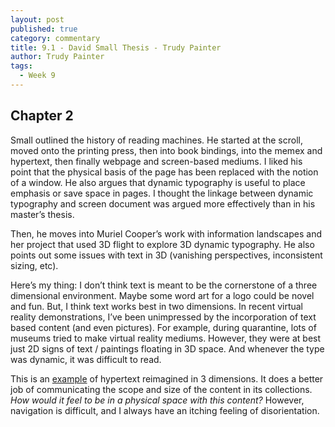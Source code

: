 ```yaml
---
layout: post
published: true
category: commentary
title: 9.1 - David Small Thesis - Trudy Painter
author: Trudy Painter
tags:
  - Week 9
---
```

## Chapter 2

Small outlined the history of reading machines. He started at the scroll, moved onto the printing press, then into book bindings, into the memex and hypertext, then finally webpage and screen-based mediums. I liked his point that the physical basis of the page has been replaced with the notion of a window. He also argues that dynamic typography is useful to place emphasis or save space in pages. I thought the linkage between dynamic typography and screen document was argued more effectively than in his master’s thesis. 

Then, he moves into Muriel Cooper’s work with information landscapes and her project that used 3D flight to explore 3D dynamic typography. He also points out some issues with text in 3D (vanishing perspectives, inconsistent sizing, etc). 

Here’s my thing: I don’t think text is meant to be the cornerstone of a three dimensional environment. Maybe some word art for a logo could be novel and fun. But, I think text works best in two dimensions. In recent virtual reality demonstrations, I’ve been unimpressed by the incorporation of text based content (and even pictures). For example, during quarantine, lots of museums tried to make virtual reality mediums. However, they were at best just 2D signs of text / paintings floating in 3D space. And whenever the type was dynamic, it was difficult to read. 

This is an [example](https://hyper.leuys.com/#10735821) of hypertext reimagined in 3 dimensions. It does a better job of communicating the scope and size of the content in its collections. _How would it feel to be in a physical space with this content?_ However, navigation is difficult, and I always have an itching feeling of disorientation.


